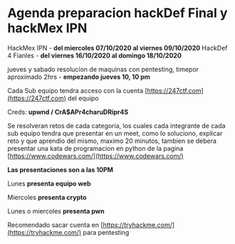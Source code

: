 # Agenda preparacion hackDef Final y hackMex IPN

HackMex IPN - __del miercoles 07/10/2020 al viernes 09/10/2020__
HackDef 4 Fianles - __del viernes 16/10/2020 al domingo 18/10/2020__

jueves y sabado resolucion de maquinas con pentesting, timepor aproximado 2hrs - __empezando jueves 10, 10 pm__

Cada Sub equipo tendra acceso con la cuenta [https://247ctf.com](https://247ctf.com) del equipo

Creds:
__upwnd / CrA$APr4charuDRipr4S__

Se resolveran retos de cada categoria, los cuales cada integrante de cada sub equipo tendra que presentar en un meet, como lo soluciono, explicar reto y que
aprendio del mismo, maximo 20 minutos, tambien se debera presentar una kata de programacion en python de la pagina [https://www.codewars.com/](https://www.codewars.com/)

__Las presentaciones son a las 10PM__

Lunes __presenta equipo web__

Miercoles __presenta crypto__

Lunes o miercoles __presenta pwn__

Recomendado sacar cuenta en [https://tryhackme.com/](https://tryhackme.com/) para pentesting
